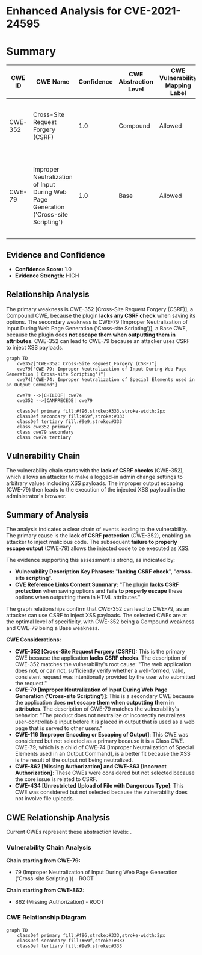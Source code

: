 # Enhanced Analysis for CVE-2021-24595

# Summary
| CWE ID | CWE Name | Confidence | CWE Abstraction Level | CWE Vulnerability Mapping Label | CWE-Vulnerability Mapping Notes |
|---|---|---|---|---|---|
| CWE-352 | Cross-Site Request Forgery (CSRF) | 1.0 | Compound | Allowed | Primary CWE. The application **lacks CSRF checks** when saving options. |
| CWE-79 | Improper Neutralization of Input During Web Page Generation ('Cross-site Scripting') | 1.0 | Base | Allowed | Secondary CWE. The application does **not escape them when outputting them in attributes**, leading to XSS. |

## Evidence and Confidence

*   **Confidence Score:** 1.0
*   **Evidence Strength:** HIGH

## Relationship Analysis
The primary weakness is CWE-352 [Cross-Site Request Forgery (CSRF)], a Compound CWE, because the plugin **lacks any CSRF check** when saving its options. The secondary weakness is CWE-79 [Improper Neutralization of Input During Web Page Generation ('Cross-site Scripting')], a Base CWE, because the plugin does **not escape them when outputting them in attributes**. CWE-352 can lead to CWE-79 because an attacker uses CSRF to inject XSS payloads.

```mermaid
graph TD
    cwe352["CWE-352: Cross-Site Request Forgery (CSRF)"]
    cwe79["CWE-79: Improper Neutralization of Input During Web Page Generation ('Cross-site Scripting')"]
    cwe74["CWE-74: Improper Neutralization of Special Elements used in an Output Command"]
    
    cwe79 -->|CHILDOF| cwe74
    cwe352 -->|CANPRECEDE| cwe79
    
    classDef primary fill:#f96,stroke:#333,stroke-width:2px
    classDef secondary fill:#69f,stroke:#333
    classDef tertiary fill:#9e9,stroke:#333
    class cwe352 primary
    class cwe79 secondary
    class cwe74 tertiary
```

## Vulnerability Chain
The vulnerability chain starts with the **lack of CSRF checks** (CWE-352), which allows an attacker to make a logged-in admin change settings to arbitrary values including XSS payloads. The improper output escaping (CWE-79) then leads to the execution of the injected XSS payload in the administrator's browser.

## Summary of Analysis
The analysis indicates a clear chain of events leading to the vulnerability. The primary cause is the **lack of CSRF protection** (CWE-352), enabling an attacker to inject malicious code. The subsequent **failure to properly escape output** (CWE-79) allows the injected code to be executed as XSS.

The evidence supporting this assessment is strong, as indicated by:

*   **Vulnerability Description Key Phrases:** "**lacking CSRF check**", "**cross-site scripting**".
*   **CVE Reference Links Content Summary:** "The plugin **lacks CSRF protection** when saving options and **fails to properly escape** these options when outputting them in HTML attributes."

The graph relationships confirm that CWE-352 can lead to CWE-79, as an attacker can use CSRF to inject XSS payloads. The selected CWEs are at the optimal level of specificity, with CWE-352 being a Compound weakness and CWE-79 being a Base weakness.

**CWE Considerations:**

*   **CWE-352 [Cross-Site Request Forgery (CSRF)]:** This is the primary CWE because the application **lacks CSRF checks**. The description of CWE-352 matches the vulnerability's root cause: "The web application does not, or can not, sufficiently verify whether a well-formed, valid, consistent request was intentionally provided by the user who submitted the request."
*   **CWE-79 [Improper Neutralization of Input During Web Page Generation ('Cross-site Scripting')]**: This is a secondary CWE because the application does **not escape them when outputting them in attributes**. The description of CWE-79 matches the vulnerability's behavior: "The product does not neutralize or incorrectly neutralizes user-controllable input before it is placed in output that is used as a web page that is served to other users."
*   **CWE-116 [Improper Encoding or Escaping of Output]**: This CWE was considered but not selected as a primary because it is a Class CWE. CWE-79, which is a child of CWE-74 [Improper Neutralization of Special Elements used in an Output Command], is a better fit because the XSS is the result of the output not being neutralized.
*   **CWE-862 [Missing Authorization] and CWE-863 [Incorrect Authorization]**: These CWEs were considered but not selected because the core issue is related to CSRF.
*   **CWE-434 [Unrestricted Upload of File with Dangerous Type]**: This CWE was considered but not selected because the vulnerability does not involve file uploads.


## CWE Relationship Analysis

Current CWEs represent these abstraction levels: .


### Vulnerability Chain Analysis

**Chain starting from CWE-79:**
- 79 (Improper Neutralization of Input During Web Page Generation ('Cross-site Scripting')) - ROOT


**Chain starting from CWE-862:**
- 862 (Missing Authorization) - ROOT



### CWE Relationship Diagram

```mermaid
graph TD
    classDef primary fill:#f96,stroke:#333,stroke-width:2px
    classDef secondary fill:#69f,stroke:#333
    classDef tertiary fill:#9e9,stroke:#333
```
